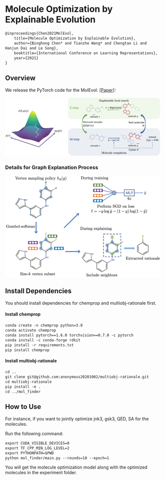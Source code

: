 # Molecule Optimization by Explainable Evolution
    @inproceedings{Chen2021MolEvol,
        title={Molecule Optimization by Explainable Evolution},
        author={Binghong Chen* and Tianzhe Wang* and Chengtao Li and Hanjun Dai and Le Song},
        booktitle={International Conference on Learning Representations},
        year={2021}
    }


## Overview
We release the PyTorch code for the MolEvol. [[Paper](https://openreview.net/pdf?id=jHefDGsorp5)]:
<p align="center">
  <img src="figures/overview.png" width=800>
</p>

### Details for Graph Explanation Process 
<p align="center">
  <img src="figures/explainer.png" width=600>
</p>


## Install Dependencies
You should install dependencies for chemprop and multiobj-rationale first.
    
#### Install chemprop
    conda create -n chemprop python=3.8
    conda activate chemprop
    conda install pytorch==1.6.0 torchvision==0.7.0 -c pytorch
    conda install -c conda-forge rdkit
    pip install -r requirements.txt
    pip install chemprop
    
#### Install multiobj-rationale
    cd ..
    git clone git@github.com:anonymous20201002/multiobj-rationale.git
    cd multiobj-rationale
    pip install -e .
    cd ../mol_finder
    
## How to Use
For instance, if you want to jointly optimize jnk3, gsk3, QED, SA for the molecules.

Run the following command:

    export CUDA_VISIBLE_DEVICES=0
    export TF_CPP_MIN_LOG_LEVEL=2
    export PYTHONPATH=$PWD
    python mol_finder/main.py --rounds=10 --epoch=1
    
You will get the molecule optimization model along with the optimized molecules in the experiment folder.

